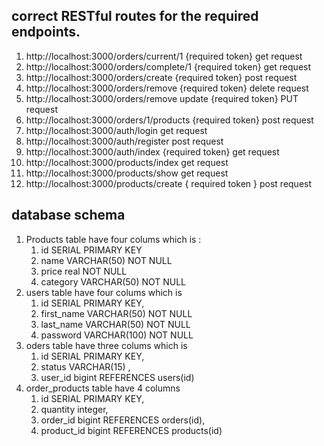 ## correct RESTful routes for the required endpoints.

1. http://localhost:3000/orders/current/1 {required token} get request
2. http://localhost:3000/orders/complete/1 {required token} get request
3. http://localhost:3000/orders/create {required token} post request 
4. http://localhost:3000/orders/remove {required token} delete request 
5. http://localhost:3000/orders/remove update {required token} PUT request 
6. http://localhost:3000/orders/1/products {required token} post request 
7. http://localhost:3000/auth/login get request
8. http://localhost:3000/auth/register post request
9. http://localhost:3000/auth/index {required token} get request
10. http://localhost:3000/products/index get request
11. http://localhost:3000/products/show get request
12. http://localhost:3000/products/create { required token } post request

## database schema

1. Products table have four colums which is :
   1. id SERIAL PRIMARY KEY
   2. name VARCHAR(50) NOT NULL
   3. price real NOT NULL
   4. category VARCHAR(50) NOT NULL
2. users table have four colums which is
   1. id SERIAL PRIMARY KEY,
   2. first_name VARCHAR(50) NOT NULL
   3. last_name VARCHAR(50) NOT NULL
   4. password VARCHAR(100) NOT NULL
3. oders table have three colums which is
    1. id SERIAL PRIMARY KEY,
    2. status VARCHAR(15) ,
    3. user_id bigint REFERENCES users(id)
4. order_products table have 4 columns 
    1. id SERIAL PRIMARY KEY,
    2. quantity integer,
    3. order_id bigint REFERENCES orders(id),
    4. product_id bigint REFERENCES products(id)
